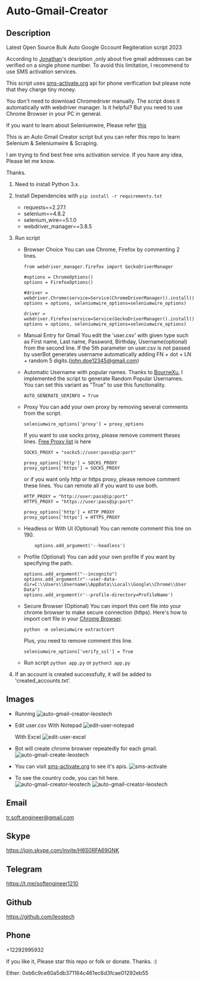# Auto-Gmail-Creator

## Description
Latest Open Source Bulk Auto Google Gccount Regiteration script 2023

According to [Jonathan](https://www.quora.com/profile/Jonathan-Elder)'s desription ,only about five gmail addresses can be verified on a single phone number.
To avoid this limitation, I recommend to use SMS activation services.

This script uses [sms-activate.org](https://sms-activate.org) api for phone verification but please note that they charge tiny money.

You don't need to download Chromedriver manually. The script does it automatically with webdriver manager. Is it helpful? But you need to use Chrome Browser in your PC in general.

If you want to learn about Seleniumwire, Please refer [this](https://github.com/wkeeling/selenium-wire)

This is an Auto Gmail Creator script but you can refer this repo to learn Selenium & Seleniumwire & Scraping.

I am trying to find best free sms activation service. If you have any idea, Please let me know.

Thanks.

1. Need to install Python 3.x.
2. Install Dependencies with ```pip install -r requirements.txt```
    - requests==2.27.1
    - selenium==4.8.2
    - selenium_wire==5.1.0
    - webdriver_manager==3.8.5
3. Run script 
    - Browser Choice
        You can use Chrome, Firefox by commenting 2 lines.
        ```
        from webdriver_manager.firefox import GeckoDriverManager

        #options = ChromeOptions()
        options = FirefoxOptions()

        #driver = webdriver.Chrome(service=Service(ChromeDriverManager().install()), options = options, seleniumwire_options=seleniumwire_options)

        driver = webdriver.Firefox(service=Service(GeckoDriverManager().install()), options = options, seleniumwire_options=seleniumwire_options)
        ```
    - Manual Entry for Gmail
        You edit the 'user.csv' with given type such as First name, Last name, Password, Birthday, Username(optional) from the second line.
        If the 5th parameter on user.csv is not passed by userBot generates username automatically adding FN + dot + LN + random 5 digits.(john.doe12345@gmail.com)
    - Automatic Username with popular names.
        Thanks to [BourneXu](https://github.com/BourneXu/AutoCreateGmailAccount), I implemented the script to generate Random Popular Usernames.
        You can set this variant as "True" to use this functionality.
        ```
        AUTO_GENERATE_UERINFO = True
        ```
    - Proxy
        You can add your own proxy by removing several comments from the script.
        ```
        seleniumwire_options['proxy'] = proxy_options 
        ```
        If you want to use socks proxy, please remove comment theses lines.
        [Free Proxy list](http://free-proxy.cz/en/proxylist/country/all/socks5/ping/all/2) is here
        ```
        SOCKS_PROXY = "socks5://user:pass@ip:port"

        proxy_options['http'] = SOCKS_PROXY
        proxy_options['https'] = SOCKS_PROXY

        ```

        or if you want only http or https proxy, please remove comment these lines. You can remote all if you want to use both.
        ```
        HTTP_PROXY = "http://user:pass@ip:port"
        HTTPS_PROXY = "https://user:pass@ip:port"

        proxy_options['http'] = HTTP_PROXY
        proxy_options['https'] = HTTPS_PROXY
        ```

    - Headless or With UI (Optional)
        You can remote comment this line on 190.
        ```
            options.add_argument('--headless')
        ```

    - Profile (Optional)
        You can add your own profile if you want by specifying the path.
        ```
        options.add_argument("--incognito")
        options.add_argument(r"--user-data-dir=C:\\Users\\Username\\AppData\\Local\\Google\\Chrome\\User Data")
        options.add_argument(r'--profile-directory=ProfileName')
        ```

    - Secure Browser (Optional)
        You can import this cert file into your chrome browser to make secure connection (https).
        Here's how to import cert file in your [Chrome Browser](https://www.wipo.int/pct-eservices/en/support/cert_import_backup_chrome.html).
        ```
        python -m seleniumwire extractcert
        ```
        Plus, you need to remove comment this line.

        ```
        seleniumwire_options['verify_ssl'] = True
        ```
    - Run script 
        ```python app.py``` or ```python3 app.py```

3. If an account is created successfully, it will be added to 'created_accounts.txt'.

## Images
- Running
    ![auto-gmail-creator-leostech](./data/images/auto-gmail-creator-leostech.jpg)

- Edit user.csv
    With Notepad
    ![edit-user-notepad](./data/images/user-notepad-leostech.jpg)

    With Excel
    ![edit-user-excel](./data/images/user-excel-leostech.jpg)

- Bot will create chrome browser repeatedly for each gmail.
    ![auto-gmail-create-leostech](./data/images/gmail-create-leostech.jpg)

- You can visit [sms-activate.org](https://sms-activate.org) to see it's apis.
    ![sms-activate](./data/images/sms-leostech.jpg)

- To see the country code, you can hit here.
    ![auto-gmail-creator-leostech](./data/images/country-code-leostech.jpg)
    ![auto-gmail-creator-leostech](./data/images/country-table-leostech.jpg)

## Email

tr.soft.engineer@gmail.com

## Skype

https://join.skype.com/invite/H6S0RFA69GNK

## Telegram

https://t.me/softengineer1210

## Github

https://github.com/leostech

## Phone

+12292995932

If you like it, Please star this repo or folk or donate. Thanks. :)

Ether: 0xb6c9ce60a5db371164c461ec6d3fcae01292eb55

